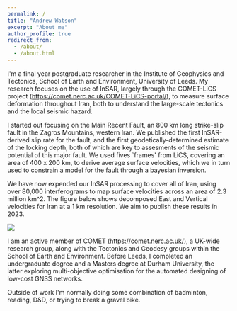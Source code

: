 ```yaml
---
permalink: /
title: "Andrew Watson"
excerpt: "About me"
author_profile: true
redirect_from: 
  - /about/
  - /about.html
---
```


I'm a final year postgraduate researcher in the Institute of Geophysics and Tectonics, School of Earth and Environment, University of Leeds. My research focuses on the use of InSAR, largely through the COMET-LiCS project (https://comet.nerc.ac.uk/COMET-LiCS-portal/), to measure surface deformation throughout Iran, both to understand the large-scale tectonics and the local seismic hazard.

I started out focusing on the Main Recent Fault, an 800 km long strike-slip fault in the Zagros Mountains, western Iran. We published the first InSAR-derived slip rate for the fault, and the first geodetically-determined estimate of the locking depth, both of which are key to assesments of the seismic potential of this major fault. We used fives `frames' from LiCS, covering an area of 400 x 200 km, to derive average surface velocities, which we in turn used to constrain a model for the fault through a bayesian inversion.

We have now expended our InSAR processing to cover all of Iran, using over 80,000 interferograms to map surface velocities across an area of 2.3 million km^2. The figure below shows decomposed East and Vertical velocities for Iran at a 1 km resolution. We aim to publish these results in 2023.

![](https://github.com/andwatson/andwatson.github.io/images/decomp_east_up.png)

I am an active member of COMET (https://comet.nerc.ac.uk/), a UK-wide research group, along with the Tectonics and Geodesy groups within the School of Earth and Environment. Before Leeds, I completed an undergraduate degree and a Masters degree at Durham University, the latter exploring multi-objective optimisation for the automated designing of low-cost GNSS networks.

Outside of work I'm normally doing some combination of badminton, reading, D&D, or trying to break a gravel bike.
